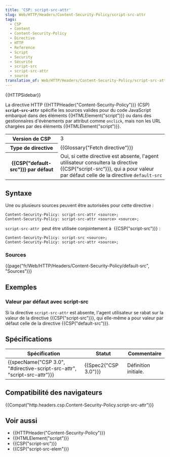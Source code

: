 ```yaml
---
title: 'CSP: script-src-attr'
slug: Web/HTTP/Headers/Content-Security-Policy/script-src-attr
tags:
  - CSP
  - Content
  - Content-Security-Policy
  - Directive
  - HTTP
  - Reference
  - Script
  - Security
  - Sécurité
  - script-src
  - script-src-attr
  - source
translation_of: Web/HTTP/Headers/Content-Security-Policy/script-src-attr
---
```

{{HTTPSidebar}}

La directive HTTP {{HTTPHeader("Content-Security-Policy")}} (CSP) **`script-src-attr`** spécifie les sources valides pour du code JavaScript embarqué dans des éléments {{HTMLElement("script")}} ou dans des gestionnaires d'évènements par attribut comme `onclick`, mais non les URL chargées par des éléments {{HTMLElement("script")}}.

<table class="properties">
  <tbody>
    <tr>
      <th scope="row">Version de CSP</th>
      <td>3</td>
    </tr>
    <tr>
      <th scope="row">Type de directive</th>
      <td>{{Glossary("Fetch directive")}}</td>
    </tr>
    <tr>
      <th scope="row">{{CSP("default-src")}} par défaut</th>
      <td>
        Oui, si cette directive est absente, l'agent utilisateur consultera la
        directive {{CSP("script-src")}}, qui a pour valeur par défaut
        celle de la directive <code>default-src</code>
      </td>
    </tr>
  </tbody>
</table>

## Syntaxe

Une ou plusieurs sources peuvent être autorisées pour cette directive :

    Content-Security-Policy: script-src-attr <source>;
    Content-Security-Policy: script-src-attr <source> <source>;

`script-src-attr`  peut être utilisée conjointement à  {{CSP("script-src")}} :

    Content-Security-Policy: script-src <source>;
    Content-Security-Policy: script-src-attr <source>;

### Sources

{{page("fr/Web/HTTP/Headers/Content-Security-Policy/default-src", "Sources")}}

## Exemples

### Valeur par défaut avec script-src

Si la directive `script-src-attr` est absente, l'agent utilisateur se rabat sur la valeur de la directive {{CSP("script-src")}}, qui elle-même a pour valeur par défaut celle de la directive {{CSP("default-src")}}.

## Spécifications

| Spécification                                                                                    | Statut                       | Commentaire          |
| ------------------------------------------------------------------------------------------------ | ---------------------------- | -------------------- |
| {{specName("CSP 3.0", "#directive-script-src-attr", "script-src-attr")}} | {{Spec2("CSP 3.0")}} | Définition initiale. |

## Compatibilité des navigateurs

{{Compat("http.headers.csp.Content-Security-Policy.script-src-attr")}}

## Voir aussi

- {{HTTPHeader("Content-Security-Policy")}}
- {{HTMLElement("script")}}
- {{CSP("script-src")}}
- {{CSP("script-src-elem")}}
